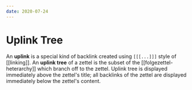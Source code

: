 ```yaml
---
date: 2020-07-24
---
```


# Uplink Tree

An **uplink** is a special kind of backlink created using `[[[...]]]` style of [[linking]]. An **uplink tree** of a zettel is the subset of the [[folgezettel-heterarchy]] which branch
off to the zettel. Uplink tree is displayed immediately above the zettel's title; all backlinks of the zettel are displayed immediately below the zettel's content.

